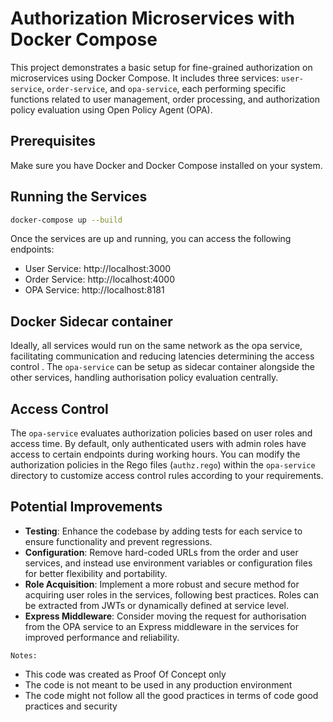 # Authorization Microservices with Docker Compose
This project demonstrates a basic setup for fine-grained authorization on microservices using Docker Compose. It includes three services: `user-service`, `order-service`, and `opa-service`, each performing specific functions related to user management, order processing, and authorization policy evaluation using Open Policy Agent (OPA).

## Prerequisites
Make sure you have Docker and Docker Compose installed on your system.

## Running the Services
```bash
docker-compose up --build

```
Once the services are up and running, you can access the following endpoints:
- User Service: http://localhost:3000
- Order Service: http://localhost:4000
- OPA Service: http://localhost:8181

## Docker Sidecar container
Ideally, all services would run on the same network as the opa service, facilitating communication and reducing latencies determining the access control . The `opa-service` can be setup as sidecar container alongside the other services, handling authorisation policy evaluation centrally.

## Access Control

The `opa-service` evaluates authorization policies based on user roles and access time. By default, only authenticated users with admin roles have access to certain endpoints during working hours. You can modify the authorization policies in the Rego files (`authz.rego`) within the `opa-service` directory to customize access control rules according to your requirements.

## Potential Improvements

- **Testing**: Enhance the codebase by adding tests for each service to ensure functionality and prevent regressions.
- **Configuration**: Remove hard-coded URLs from the order and user services, and instead use environment variables or configuration files for better flexibility and portability.
- **Role Acquisition**: Implement a more robust and secure method for acquiring user roles in the services, following best practices. Roles can be extracted from JWTs or dynamically defined at service level.
- **Express Middleware**: Consider moving the request for authorisation from the OPA service to an Express middleware in the services for improved performance and reliability.

`Notes:`
- This code was created as Proof Of Concept only
- The code is not meant to be used in any production environment
- The code might not follow all the good practices in terms of code good practices and security